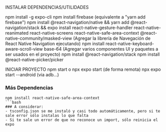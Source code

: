 
INSTALAR DEPENDENCIAS/UTILIDADES

npm install -g expo-cli
npm install firebase (equivalente a "yarn add firebase")
npm install @react-navigation/native && yarn add @react-navigation/stack && expo install react-native-gesture-handler react-native-reanimated react-native-screens react-native-safe-area-context @react-native-community/masked-view	(Agregar la librería de Navegación de React Native Navigation ejecutando)
npm install react-native-keyboard-aware-scroll-view base-64	(Agregar varios componentes UI y paquetes a ser usados en el proyecto)
npm install @react-navigation/stack
npm install @react-native-picker/picker




INICIAR PROYECTO
npm start  o npx expo start (de forma remota)
npx expo start --android (via adb...)


### Más Dependencias
```
npm install react-native-safe-area-context
```bash
### A considerar: 
- tsconfig.json se me instaló y casi todo automáticamente, pero si te sale error sólo instalas lo que falta
- Si te sale un error de que no reconoce un import, sólo reinicia el expo